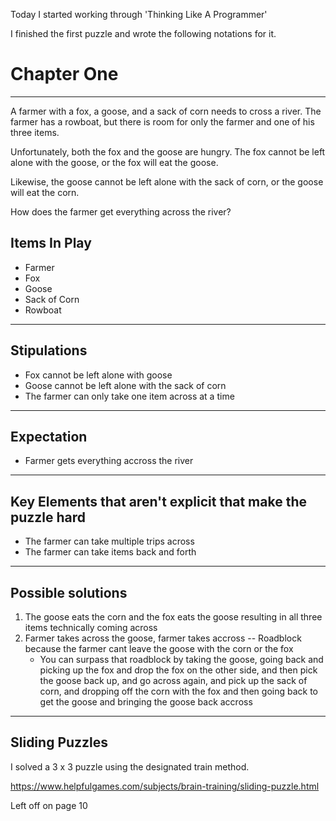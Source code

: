 Today I started working through 'Thinking Like A Programmer'

I finished the first puzzle and wrote the following notations for it.

# Chapter One
---
A farmer with a fox, a goose, and a sack of corn needs to cross a river. The farmer has a rowboat, but there is room for only the farmer and one of his three items. 

Unfortunately, both the fox and the goose are hungry. The fox cannot be left alone with the goose, or the fox will eat the goose. 

Likewise, the goose cannot be left alone with the sack of corn, or the goose will eat the corn. 

How does the farmer get everything across the river?

## Items In Play
* Farmer 
* Fox
* Goose
* Sack of Corn
* Rowboat

---
## Stipulations
* Fox cannot be left alone with goose
* Goose cannot be left alone with the sack of corn
* The farmer can only take one item across at a time

---
## Expectation
* Farmer gets everything accross the river

---
## Key Elements that aren't explicit that make the puzzle hard
* The farmer can take multiple trips across
* The farmer can take items back and forth

---
## Possible solutions
1. The goose eats the corn and the fox eats the goose resulting in all three items technically coming across
2. Farmer takes across the goose, farmer takes accross -- Roadblock because the farmer cant leave the goose with the corn or the fox
   * You can surpass that roadblock by taking the goose, going back and picking up the fox and drop the fox on the other side, and then pick the goose back up, and go across again, and pick up the sack of corn, and dropping off the corn with the fox and then going back to get the goose and bringing the goose back accross

---
## Sliding Puzzles

I solved a 3 x 3 puzzle using the designated train method.

https://www.helpfulgames.com/subjects/brain-training/sliding-puzzle.html

Left off on page 10